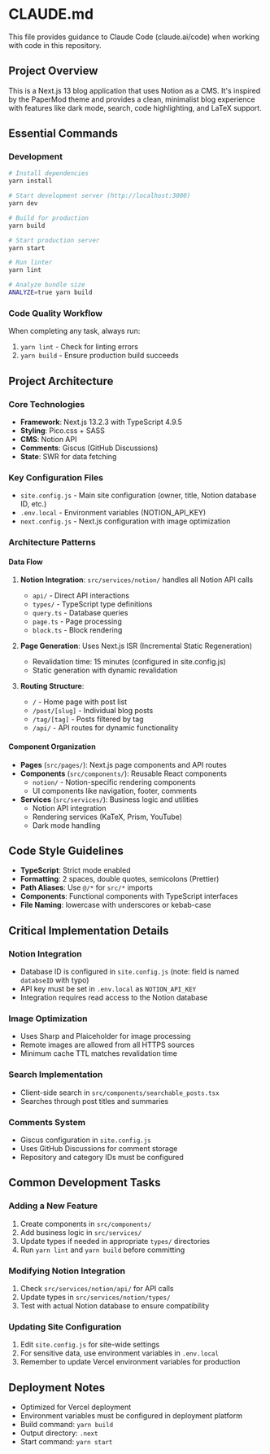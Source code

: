 # CLAUDE.md

This file provides guidance to Claude Code (claude.ai/code) when working with code in this repository.

## Project Overview

This is a Next.js 13 blog application that uses Notion as a CMS. It's inspired by the PaperMod theme and provides a clean, minimalist blog experience with features like dark mode, search, code highlighting, and LaTeX support.

## Essential Commands

### Development
```bash
# Install dependencies
yarn install

# Start development server (http://localhost:3000)
yarn dev

# Build for production
yarn build

# Start production server
yarn start

# Run linter
yarn lint

# Analyze bundle size
ANALYZE=true yarn build
```

### Code Quality Workflow
When completing any task, always run:
1. `yarn lint` - Check for linting errors
2. `yarn build` - Ensure production build succeeds

## Project Architecture

### Core Technologies
- **Framework**: Next.js 13.2.3 with TypeScript 4.9.5
- **Styling**: Pico.css + SASS
- **CMS**: Notion API
- **Comments**: Giscus (GitHub Discussions)
- **State**: SWR for data fetching

### Key Configuration Files
- `site.config.js` - Main site configuration (owner, title, Notion database ID, etc.)
- `.env.local` - Environment variables (NOTION_API_KEY)
- `next.config.js` - Next.js configuration with image optimization

### Architecture Patterns

#### Data Flow
1. **Notion Integration**: `src/services/notion/` handles all Notion API calls
   - `api/` - Direct API interactions
   - `types/` - TypeScript type definitions
   - `query.ts` - Database queries
   - `page.ts` - Page processing
   - `block.ts` - Block rendering

2. **Page Generation**: Uses Next.js ISR (Incremental Static Regeneration)
   - Revalidation time: 15 minutes (configured in site.config.js)
   - Static generation with dynamic revalidation

3. **Routing Structure**:
   - `/` - Home page with post list
   - `/post/[slug]` - Individual blog posts
   - `/tag/[tag]` - Posts filtered by tag
   - `/api/` - API routes for dynamic functionality

#### Component Organization
- **Pages** (`src/pages/`): Next.js page components and API routes
- **Components** (`src/components/`): Reusable React components
  - `notion/` - Notion-specific rendering components
  - UI components like navigation, footer, comments
- **Services** (`src/services/`): Business logic and utilities
  - Notion API integration
  - Rendering services (KaTeX, Prism, YouTube)
  - Dark mode handling

## Code Style Guidelines

- **TypeScript**: Strict mode enabled
- **Formatting**: 2 spaces, double quotes, semicolons (Prettier)
- **Path Aliases**: Use `@/*` for `src/*` imports
- **Components**: Functional components with TypeScript interfaces
- **File Naming**: lowercase with underscores or kebab-case

## Critical Implementation Details

### Notion Integration
- Database ID is configured in `site.config.js` (note: field is named `databseID` with typo)
- API key must be set in `.env.local` as `NOTION_API_KEY`
- Integration requires read access to the Notion database

### Image Optimization
- Uses Sharp and Plaiceholder for image processing
- Remote images are allowed from all HTTPS sources
- Minimum cache TTL matches revalidation time

### Search Implementation
- Client-side search in `src/components/searchable_posts.tsx`
- Searches through post titles and summaries

### Comments System
- Giscus configuration in `site.config.js`
- Uses GitHub Discussions for comment storage
- Repository and category IDs must be configured

## Common Development Tasks

### Adding a New Feature
1. Create components in `src/components/`
2. Add business logic in `src/services/`
3. Update types if needed in appropriate `types/` directories
4. Run `yarn lint` and `yarn build` before committing

### Modifying Notion Integration
1. Check `src/services/notion/api/` for API calls
2. Update types in `src/services/notion/types/`
3. Test with actual Notion database to ensure compatibility

### Updating Site Configuration
1. Edit `site.config.js` for site-wide settings
2. For sensitive data, use environment variables in `.env.local`
3. Remember to update Vercel environment variables for production

## Deployment Notes

- Optimized for Vercel deployment
- Environment variables must be configured in deployment platform
- Build command: `yarn build`
- Output directory: `.next`
- Start command: `yarn start`